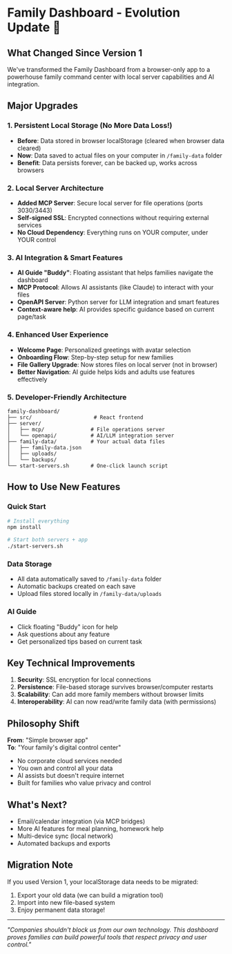 # Family Dashboard - Evolution Update 🚀

## What Changed Since Version 1

We've transformed the Family Dashboard from a browser-only app to a powerhouse family command center with local server capabilities and AI integration.

## Major Upgrades

### 1. Persistent Local Storage (No More Data Loss!) 
- **Before**: Data stored in browser localStorage (cleared when browser data cleared)
- **Now**: Data saved to actual files on your computer in `/family-data` folder
- **Benefit**: Data persists forever, can be backed up, works across browsers

### 2. Local Server Architecture
- **Added MCP Server**: Secure local server for file operations (ports 3030/3443)
- **Self-signed SSL**: Encrypted connections without requiring external services
- **No Cloud Dependency**: Everything runs on YOUR computer, under YOUR control

### 3. AI Integration & Smart Features
- **AI Guide "Buddy"**: Floating assistant that helps families navigate the dashboard
- **MCP Protocol**: Allows AI assistants (like Claude) to interact with your files
- **OpenAPI Server**: Python server for LLM integration and smart features
- **Context-aware help**: AI provides specific guidance based on current page/task

### 4. Enhanced User Experience
- **Welcome Page**: Personalized greetings with avatar selection
- **Onboarding Flow**: Step-by-step setup for new families
- **File Gallery Upgrade**: Now stores files on local server (not in browser)
- **Better Navigation**: AI guide helps kids and adults use features effectively

### 5. Developer-Friendly Architecture
```
family-dashboard/
├── src/                    # React frontend
├── server/
│   ├── mcp/               # File operations server
│   └── openapi/           # AI/LLM integration server
├── family-data/           # Your actual data files
│   ├── family-data.json
│   ├── uploads/
│   └── backups/
└── start-servers.sh       # One-click launch script
```

## How to Use New Features

### Quick Start
```bash
# Install everything
npm install

# Start both servers + app
./start-servers.sh
```

### Data Storage
- All data automatically saved to `/family-data` folder
- Automatic backups created on each save
- Upload files stored locally in `/family-data/uploads`

### AI Guide
- Click floating "Buddy" icon for help
- Ask questions about any feature
- Get personalized tips based on current task

## Key Technical Improvements

1. **Security**: SSL encryption for local connections
2. **Persistence**: File-based storage survives browser/computer restarts
3. **Scalability**: Can add more family members without browser limits
4. **Interoperability**: AI can now read/write family data (with permissions)

## Philosophy Shift

**From**: "Simple browser app"  
**To**: "Your family's digital control center"

- No corporate cloud services needed
- You own and control all your data
- AI assists but doesn't require internet
- Built for families who value privacy and control

## What's Next?

- Email/calendar integration (via MCP bridges)
- More AI features for meal planning, homework help
- Multi-device sync (local network)
- Automated backups and exports

## Migration Note

If you used Version 1, your localStorage data needs to be migrated:
1. Export your old data (we can build a migration tool)
2. Import into new file-based system
3. Enjoy permanent data storage!

---

*"Companies shouldn't block us from our own technology. This dashboard proves families can build powerful tools that respect privacy and user control."*